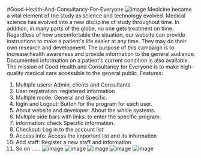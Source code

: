 #Good-Health-And-Consultancy-For-Everyone
![image](https://user-images.githubusercontent.com/67199735/164884417-61fe0911-0252-45b7-a049-eee7af8a23ec.png)
Medicine became a vital element of the study as science and technology evolved. Medical science has evolved into a new discipline of study throughout time. In addition, in many parts of the globe, no one gets treatment on time. Regardless of how uncomfortable the situation, our website can provide instructions to make a patient's life easier at any time. They may do their own research and development. The purpose of this campaign is to increase health awareness and provide information to the general audience. Documented information on a patient's current condition is also available. The mission of Good Health and Consultancy for Everyone is to make high-quality medical care accessible to the general public.
Features:
1. Multiple users: Admin, clients and Consultants
2. User registration: registered information
3. Multiple mode: General and Specific.
4. login and Logout: Button for the program for each user.
5. About website and developer: About the whole systems.
6. Multiple side bars with links: to enter the specific program.
7. information: check Specific information.
8. Checkout: Log in to the account list
9. Access info: Access the important list and its information
10. Add staff: Register a new staff and information
11. So on ……
![image](https://user-images.githubusercontent.com/67199735/164884490-b4c6bf7c-5b63-48d3-baee-34627295aac2.png)
![image](https://user-images.githubusercontent.com/67199735/164884509-df0373e5-1f95-4fe6-b69d-a97c93b473fc.png)
![image](https://user-images.githubusercontent.com/67199735/164884521-05e91dac-0b53-4ab2-a479-6bf7f29176fd.png)
![image](https://user-images.githubusercontent.com/67199735/164884542-a7fb139d-197d-403e-ae91-8f6e79aca95a.png)
![image](https://user-images.githubusercontent.com/67199735/164884568-2038f0a7-861f-4b46-a57c-8a3010b07dc5.png)
